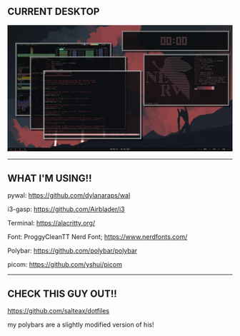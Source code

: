 ## CURRENT DESKTOP


![Alt text](rice.png)

---

## WHAT I'M USING!!

pywal: https://github.com/dylanaraps/wal

i3-gasp: https://github.com/Airblader/i3

Terminal: https://alacritty.org/

Font: ProggyCleanTT Nerd Font; https://www.nerdfonts.com/

Polybar: https://github.com/polybar/polybar

picom: https://github.com/yshui/picom

---
## CHECK THIS GUY OUT!!

https://github.com/salteax/dotfiles

my polybars are a slightly modified version of his!
